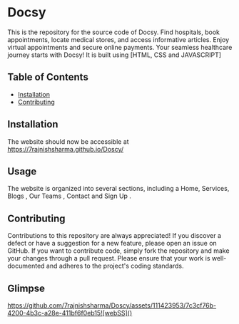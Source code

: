 # Docsy

 This is the repository for the source code of Docsy. Find hospitals, book appointments, locate medical stores, and access informative articles. Enjoy virtual appointments and secure online payments. Your seamless healthcare journey starts with Docsy! It is built using [HTML, CSS and JAVASCRIPT]

## Table of Contents

- [Installation](#installation)
- [Contributing](#contributing)

## Installation
The website should now be accessible at https://7rajnishsharma.github.io/Doscy/

## Usage

The website is organized into several sections, including a Home, Services, Blogs , Our Teams , Contact and Sign Up . 

## Contributing

Contributions to this repository are always appreciated! If you discover a defect or have a suggestion for a new feature, please open an issue on GitHub. If you want to contribute code, simply fork the repository and make your changes through a pull request. Please ensure that your work is well-documented and adheres to the project's coding standards.

## Glimpse
https://github.com/7rajnishsharma/Doscy/assets/111423953/7c3cf76b-4200-4b3c-a28e-411bf6f0eb15![webSS]()
